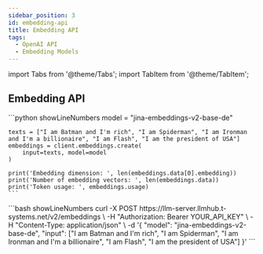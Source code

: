 ```yaml
---
sidebar_position: 3
id: embedding-api
title: Embedding API
tags:
  - OpenAI API
  - Embedding Models
---
```


import Tabs from '@theme/Tabs';
import TabItem from '@theme/TabItem';

## Embedding API

<Tabs>
  <TabItem value="py" label="Python" default>
    ```python showLineNumbers
    model = "jina-embeddings-v2-base-de"

    texts = ["I am Batman and I'm rich", "I am Spiderman", "I am Ironman and I'm a billionaire", "I am Flash", "I am the president of USA"]
    embeddings = client.embeddings.create(
        input=texts, model=model
    )

    print('Embedding dimension: ', len(embeddings.data[0].embedding))
    print('Number of embedding vectors: ', len(embeddings.data))
    print('Token usage: ', embeddings.usage)
    ```
  </TabItem>

  <TabItem value="curl" label="cURL">
    ```bash showLineNumbers
    curl -X POST https://llm-server.llmhub.t-systems.net/v2/embeddings \
    -H "Authorization: Bearer YOUR_API_KEY" \
    -H "Content-Type: application/json" \
    -d '{
        "model": "jina-embeddings-v2-base-de",
        "input": ["I am Batman and I'm rich", "I am Spiderman", "I am Ironman and I'm a billionaire", "I am Flash", "I am the president of USA"]
    }'
    ```
  </TabItem>
</Tabs>
